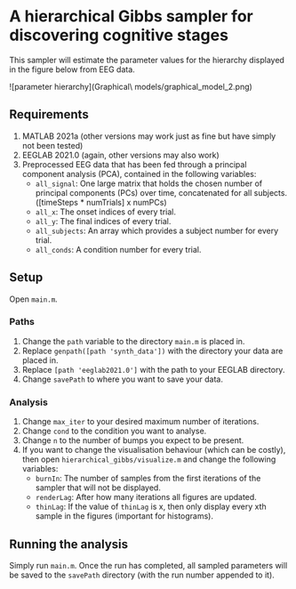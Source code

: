 # A hierarchical Gibbs sampler for discovering cognitive stages

This sampler will estimate the parameter values for the hierarchy displayed in the figure below from EEG data.

![parameter hierarchy](Graphical\ models/graphical_model_2.png)

## Requirements

1. MATLAB 2021a (other versions may work just as fine but have simply not been tested)
2. EEGLAB 2021.0 (again, other versions may also work)
3. Preprocessed EEG data that has been fed through a principal component analysis (PCA), contained in the following variables:
    * `all_signal`: One large matrix that holds the chosen number of principal components (PCs) over time, concatenated for all subjects. ([timeSteps * numTrials] x numPCs)
    * `all_x`: The onset indices of every trial.
    * `all_y`: The final indices of every trial.
    * `all_subjects`: An array which provides a subject number for every trial.
    * `all_conds`: A condition number for every trial.

## Setup

Open `main.m`.

### Paths

1. Change the `path` variable to the directory `main.m` is placed in.
2. Replace `genpath([path 'synth_data'])` with the directory your data are placed in.
3. Replace `[path 'eeglab2021.0']` with the path to your EEGLAB directory.
4. Change `savePath` to where you want to save your data.

### Analysis

1. Change `max_iter` to your desired maximum number of iterations.
2. Change `cond` to the condition you want to analyse.
3. Change `n` to the number of bumps you expect to be present.
4. If you want to change the visualisation behaviour (which can be costly), then open `hierarchical_gibbs/visualize.m` and change the following variables:
    * `burnIn`: The number of samples from the first iterations of the sampler that will not be displayed.
    * `renderLag`: After how many iterations all figures are updated.
    * `thinLag`: If the value of `thinLag` is x, then only display every xth sample in the figures (important for histograms).

## Running the analysis

Simply run `main.m`. Once the run has completed, all sampled parameters will be saved to the `savePath` directory (with the run number appended to it).
